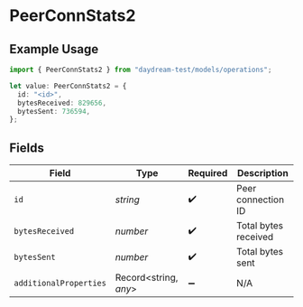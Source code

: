 # PeerConnStats2

## Example Usage

```typescript
import { PeerConnStats2 } from "daydream-test/models/operations";

let value: PeerConnStats2 = {
  id: "<id>",
  bytesReceived: 829656,
  bytesSent: 736594,
};
```

## Fields

| Field                  | Type                   | Required               | Description            |
| ---------------------- | ---------------------- | ---------------------- | ---------------------- |
| `id`                   | *string*               | :heavy_check_mark:     | Peer connection ID     |
| `bytesReceived`        | *number*               | :heavy_check_mark:     | Total bytes received   |
| `bytesSent`            | *number*               | :heavy_check_mark:     | Total bytes sent       |
| `additionalProperties` | Record<string, *any*>  | :heavy_minus_sign:     | N/A                    |